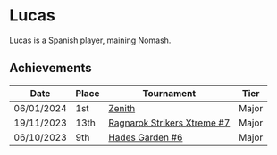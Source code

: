 # Lucas

Lucas is a Spanish player, maining Nomash.

## Achievements

|Date|Place|Tournament|Tier|
|-|-|-|-|
| 06/01/2024 | 1st | [Zenith](/inapedia/tournaments/misc/zenith.md) | Major |
| 19/11/2023 | 13th | [Ragnarok Strikers Xtreme #7](/inapedia/tournaments/ragna/ragnax7.md) | Major |
| 06/10/2023 | 9th | [Hades Garden #6](/inapedia/tournaments/hg/hg6.md) | Major |
